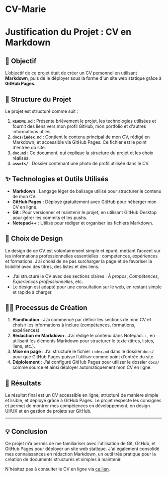 # CV-Marie
# Justification du Projet : CV en Markdown

## 📅 Objectif

L’objectif de ce projet était de créer un CV personnel en utilisant **Markdown**, puis de le déployer sous la forme d'un site web statique grâce à **GitHub Pages**.

## 🧩 Structure du Projet

Le projet est structuré comme suit :

1. **`README.md`** : Présente brièvement le projet, les technologies utilisées et fournit des liens vers mon profil GitHub, mon portfolio et d'autres informations utiles.
2. **`docs/index.md`** : Contient le contenu principal de mon CV, rédigé en Markdown, et accessible via GitHub Pages. Ce fichier est le point d'entrée du site.
3. **`doc.md`** : Ce document, qui explique la structure du projet et les choix réalisés.
4. **`assets/`** : Dossier contenant une photo de profil utilisée dans le CV.

## ✨ Technologies et Outils Utilisés

- **Markdown** : Langage léger de balisage utilisé pour structurer le contenu de mon CV.
- **GitHub Pages** : Déployé gratuitement avec GitHub pour héberger mon CV en ligne.
- **Git** : Pour versionner et maintenir le projet, en utilisant GitHub Desktop pour gérer les commits et les pushs.
- **Notepad++** : Utilisé pour rédiger et organiser les fichiers Markdown.

## 🎨 Choix de Design

Le design de ce CV est volontairement simple et épuré, mettant l’accent sur les informations professionnelles essentielles : compétences, expériences et formations. J’ai choisi de ne pas surcharger la page et de favoriser la lisibilité avec des titres, des listes et des liens.

- J’ai structuré le CV avec des sections claires : *À propos*, *Compétences*, *Expériences professionnelles*, etc.
- Le design est adapté pour une consultation sur le web, en restant simple et rapide à charger.

## 🧑‍💻 Processus de Création

1. **Planification** : J’ai commencé par définir les sections de mon CV et choisir les informations à inclure (compétences, formations, expériences).
2. **Rédaction en Markdown** : J’ai rédigé le contenu dans Notepad++, en utilisant les éléments Markdown pour structurer le texte (titres, listes, liens, etc.).
3. **Mise en page** : J’ai structuré le fichier `index.md` dans le dossier `docs/` pour que GitHub Pages puisse l’utiliser comme point d'entrée du site.
4. **Déploiement** : J’ai configuré GitHub Pages pour utiliser le dossier `docs/` comme source et ainsi déployer automatiquement mon CV en ligne.

## 🎯 Résultats

Le résultat final est un CV accessible en ligne, structuré de manière simple et lisible, et déployé grâce à GitHub Pages. Le projet respecte les consignes et permet de montrer mes compétences en développement, en design UI/UX et en gestion de projets sur GitHub.

---

## 💡 Conclusion

Ce projet m’a permis de me familiariser avec l’utilisation de Git, GitHub, et GitHub Pages pour déployer un site web statique. J'ai également consolidé mes connaissances en rédaction Markdown, un outil très pratique pour la création de documents structurés et simples à maintenir.

N'hésitez pas à consulter le CV en ligne via [ce lien](https://tonpseudo.github.io/nom-du-repo).
